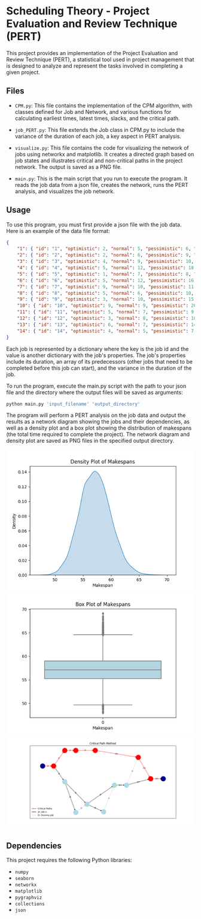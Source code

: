 # Scheduling Theory - Project Evaluation and Review Technique (PERT)
This project provides an implementation of the Project Evaluation and Review Technique (PERT), a statistical tool used in project management that is designed to analyze and represent the tasks involved in completing a given project.


## Files

- `CPM.py`: This file contains the implementation of the CPM algorithm, with classes defined for Job and Network, and various functions for calculating earliest times, latest times, slacks, and the critical path.

- `job_PERT.py`: This file extends the Job class in CPM.py to include the variance of the duration of each job, a key aspect in PERT analysis.

- `visualize.py`: This file contains the code for visualizing the network of jobs using networkx and matplotlib. It creates a directed graph based on job states and illustrates critical and non-critical paths in the project network. The output is saved as a PNG file.

- `main.py`: This is the main script that you run to execute the program. It reads the job data from a json file, creates the network, runs the PERT analysis, and visualizes the job network.

## Usage

To use this program, you must first provide a json file with the job data.
Here is an example of the data file format:

```json
{
    "1": { "id": "1", "optimistic": 2, "normal": 5, "pessimistic": 6, "predecessors": [] },
    "2": { "id": "2", "optimistic": 2, "normal": 6, "pessimistic": 9, "predecessors": [1] },
    "3": { "id": "3", "optimistic": 4, "normal": 9, "pessimistic": 10, "predecessors": [1] },
    "4": { "id": "4", "optimistic": 5, "normal": 12, "pessimistic": 18, "predecessors": [2] },
    "5": { "id": "5", "optimistic": 1, "normal": 7, "pessimistic": 8, "predecessors": [3] },
    "6": { "id": "6", "optimistic": 5, "normal": 12, "pessimistic": 16, "predecessors": [3] },
    "7": { "id": "7", "optimistic": 9, "normal": 10, "pessimistic": 11, "predecessors": [4] },
    "8": { "id": "8", "optimistic": 5, "normal": 6, "pessimistic": 10, "predecessors": [5, 6] }, 
    "9": { "id": "9", "optimistic": 3, "normal": 10, "pessimistic": 15, "predecessors": [5, 6] },
    "10": { "id": "10", "optimistic": 9, "normal": 9, "pessimistic": 20, "predecessors": [7] },
    "11": { "id": "11", "optimistic": 5, "normal": 7, "pessimistic": 9, "predecessors": [8, 9] },
    "12": { "id": "12", "optimistic": 3, "normal": 8, "pessimistic": 10, "predecessors": [10, 11] },
    "13": { "id": "13", "optimistic": 6, "normal": 7, "pessimistic": 14, "predecessors": [11] },
    "14": { "id": "14", "optimistic": 4, "normal": 5, "pessimistic": 7, "predecessors": [12, 13] }
}
```

Each job is represented by a dictionary where the key is the job id and the value is another dictionary with the job's properties. The job's properties include its duration, an array of its predecessors (other jobs that need to be completed before this job can start), and the variance in the duration of the job.

To run the program, execute the main.py script with the path to your json file and the directory where the output files will be saved as arguments:

```bash
python main.py 'input_filename' 'output_directory'
```

The program will perform a PERT analysis on the job data and output the results as a network diagram showing the jobs and their dependencies, as well as a density plot and a box plot showing the distribution of makespans (the total time required to complete the project). The network diagram and density plot are saved as PNG files in the specified output directory.

![image not found](output/density_plot.png)
![image not found](output/box_plot.png)
![image not found](output/PERT.png)

## Dependencies

This project requires the following Python libraries:

- `numpy`
- `seaborn`
- `networkx`
- `matplotlib`
- `pygraphviz`
- `collections`
- `json`
